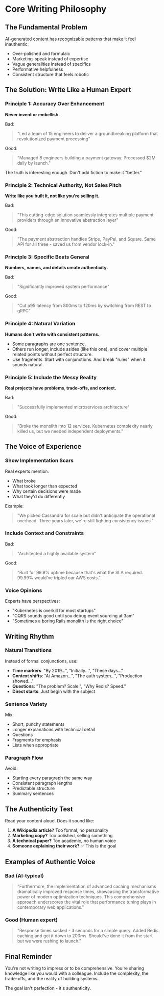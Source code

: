 # Core Writing Philosophy

## The Fundamental Problem

AI-generated content has recognizable patterns that make it feel inauthentic:

- Over-polished and formulaic
- Marketing-speak instead of expertise
- Vague generalities instead of specifics
- Performative helpfulness
- Consistent structure that feels robotic

## The Solution: Write Like a Human Expert

### Principle 1: Accuracy Over Enhancement

**Never invent or embellish.**

Bad:
> "Led a team of 15 engineers to deliver a groundbreaking platform that revolutionized payment processing"

Good:
> "Managed 8 engineers building a payment gateway. Processed $2M daily by launch."

The truth is interesting enough. Don't add fiction to make it "better."

### Principle 2: Technical Authority, Not Sales Pitch

**Write like you built it, not like you're selling it.**

Bad:
> "This cutting-edge solution seamlessly integrates multiple payment providers through an innovative abstraction layer"

Good:
> "The payment abstraction handles Stripe, PayPal, and Square. Same API for all three - saved us from vendor lock-in."

### Principle 3: Specific Beats General

**Numbers, names, and details create authenticity.**

Bad:
> "Significantly improved system performance"

Good:
> "Cut p95 latency from 800ms to 120ms by switching from REST to gRPC"

### Principle 4: Natural Variation

**Humans don't write with consistent patterns.**

- Some paragraphs are one sentence.
- Others run longer, include asides (like this one), and cover multiple related points without perfect structure.
- Use fragments. Start with conjunctions. And break "rules" when it sounds natural.

### Principle 5: Include the Messy Reality

**Real projects have problems, trade-offs, and context.**

Bad:
> "Successfully implemented microservices architecture"

Good:
> "Broke the monolith into 12 services. Kubernetes complexity nearly killed us, but we needed independent deployments."

## The Voice of Experience

### Show Implementation Scars

Real experts mention:

- What broke
- What took longer than expected
- Why certain decisions were made
- What they'd do differently

Example:
> "We picked Cassandra for scale but didn't anticipate the operational overhead. Three years later, we're still fighting
> consistency issues."

### Include Context and Constraints

Bad:
> "Architected a highly available system"

Good:
> "Built for 99.9% uptime because that's what the SLA required. 99.99% would've tripled our AWS costs."

### Voice Opinions

Experts have perspectives:

- "Kubernetes is overkill for most startups"
- "CQRS sounds good until you debug event sourcing at 3am"
- "Sometimes a boring Rails monolith is the right choice"

## Writing Rhythm

### Natural Transitions

Instead of formal conjunctions, use:

- **Time markers**: "By 2019...", "Initially...", "These days..."
- **Context shifts**: "At Amazon...", "The auth system...", "Production showed..."
- **Questions**: "The problem? Scale.", "Why Redis? Speed."
- **Direct starts**: Just begin with the subject

### Sentence Variety

Mix:

- Short, punchy statements
- Longer explanations with technical detail
- Questions
- Fragments for emphasis
- Lists when appropriate

### Paragraph Flow

Avoid:

- Starting every paragraph the same way
- Consistent paragraph lengths
- Predictable structure
- Summary sentences

## The Authenticity Test

Read your content aloud. Does it sound like:

1. **A Wikipedia article?** Too formal, no personality
2. **Marketing copy?** Too polished, selling something
3. **A technical paper?** Too academic, no human voice
4. **Someone explaining their work?** ✅ This is the goal

## Examples of Authentic Voice

### Bad (AI-typical)

> "Furthermore, the implementation of advanced caching mechanisms dramatically improved response times, showcasing the
> transformative power of modern optimization techniques. This comprehensive approach underscores the vital role that
> performance tuning plays in contemporary web applications."

### Good (Human expert)

> "Response times sucked - 3 seconds for a simple query. Added Redis caching and got it down to 200ms. Should've done it
> from the start but we were rushing to launch."

## Final Reminder

You're not writing to impress or to be comprehensive. You're sharing knowledge like you would with a colleague. Include
the complexity, the trade-offs, and the reality of building systems.

The goal isn't perfection - it's authenticity.
